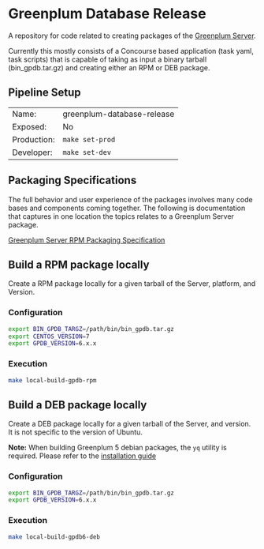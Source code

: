 # Greenplum Database Release

A repository for code related to creating packages of the [Greenplum Server](https://github.com/greenplum-db/gpdb).

Currently this mostly consists of a Concourse based application (task yaml, task scripts) that is capable of taking as input a binary tarball (bin_gpdb.tar.gz) and creating either an RPM or DEB package.

## Pipeline Setup

| | |
|-|-|
| Name: | greenplum-database-release |
| Exposed: | No |
| Production: | `make set-prod` |
| Developer: | `make set-dev` |

## Packaging Specifications

The full behavior and user experience of the packages involves many code bases and components coming together. The following is documentation that captures in one location the topics relates to a Greenplum Server package.

[Greenplum Server RPM Packaging Specification](Greenplum-Server-RPM-Packaging-Specification.md)

## Build a RPM package locally

Create a RPM package locally for a given tarball of the Server, platform, and Version.

### Configuration

```bash
export BIN_GPDB_TARGZ=/path/bin/bin_gpdb.tar.gz
export CENTOS_VERSION=7
export GPDB_VERSION=6.x.x
```

### Execution

```bash
make local-build-gpdb-rpm
```

## Build a DEB package locally

Create a DEB package locally for a given tarball of the Server, and version. It is not specific to the version of Ubuntu.

**Note:** When building Greenplum 5 debian packages, the `yq` utility is required. Please refer to the [installation guide](https://github.com/mikefarah/yq#install)

### Configuration

```bash
export BIN_GPDB_TARGZ=/path/bin/bin_gpdb.tar.gz
export GPDB_VERSION=6.x.x
```

### Execution

```bash
make local-build-gpdb6-deb
```
